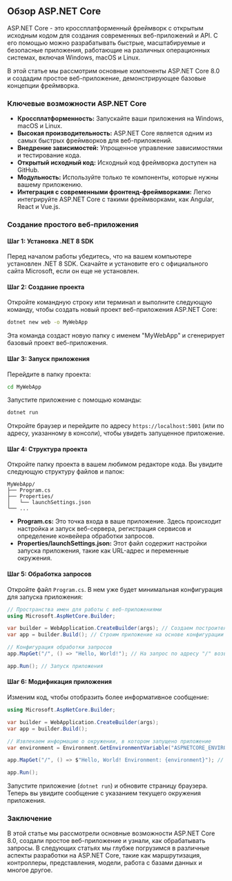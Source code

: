 ## Обзор ASP.NET Core

ASP.NET Core - это кроссплатформенный фреймворк с открытым исходным кодом для создания современных веб-приложений и API. С его помощью можно разрабатывать быстрые, масштабируемые и безопасные приложения, работающие на различных операционных системах, включая Windows, macOS и Linux.

В этой статье мы рассмотрим основные компоненты ASP.NET Core 8.0 и создадим простое веб-приложение, демонстрирующее базовые концепции фреймворка. 

### Ключевые возможности ASP.NET Core

* **Кроссплатформенность:** Запускайте ваши приложения на Windows, macOS и Linux.
* **Высокая производительность:** ASP.NET Core является одним из самых быстрых фреймворков для веб-приложений.
* **Внедрение зависимостей:** Упрощенное управление зависимостями и тестирование кода.
* **Открытый исходный код:** Исходный код фреймворка доступен на GitHub.
* **Модульность:** Используйте только те компоненты, которые нужны вашему приложению.
* **Интеграция с современными фронтенд-фреймворками:**  Легко интегрируйте ASP.NET Core с такими фреймворками, как Angular, React и Vue.js.

### Создание простого веб-приложения

#### Шаг 1: Установка .NET 8 SDK

Перед началом работы убедитесь, что на вашем компьютере установлен .NET 8 SDK. Скачайте и установите его с официального сайта Microsoft, если он еще не установлен.

#### Шаг 2: Создание проекта

Откройте командную строку или терминал и выполните следующую команду, чтобы создать новый проект веб-приложения ASP.NET Core:

```bash
dotnet new web -o MyWebApp
```

Эта команда создаст новую папку с именем "MyWebApp" и сгенерирует базовый проект веб-приложения.

#### Шаг 3: Запуск приложения

Перейдите в папку проекта:

```bash
cd MyWebApp
```

Запустите приложение с помощью команды:

```bash
dotnet run
```

Откройте браузер и перейдите по адресу `https://localhost:5001` (или по адресу, указанному в консоли), чтобы увидеть запущенное приложение.

#### Шаг 4: Структура проекта

Откройте папку проекта в вашем любимом редакторе кода. Вы увидите следующую структуру файлов и папок:

```
MyWebApp/
├── Program.cs
├── Properties/
│   └── launchSettings.json
└── ...
```

* **Program.cs:**  Это точка входа в ваше приложение. Здесь происходит настройка и запуск веб-сервера, регистрация сервисов и определение конвейера обработки запросов.
* **Properties/launchSettings.json:** Этот файл содержит настройки запуска приложения, такие как URL-адрес и переменные окружения.

#### Шаг 5: Обработка запросов

Откройте файл `Program.cs`.  В нем уже будет минимальная конфигурация для запуска приложения:

```csharp
// Пространства имен для работы с веб-приложениями
using Microsoft.AspNetCore.Builder;

var builder = WebApplication.CreateBuilder(args); // Создаем построитель приложения
var app = builder.Build(); // Строим приложение на основе конфигурации

// Конфигурация обработки запросов
app.MapGet("/", () => "Hello, World!"); // На запрос по адресу "/" возвращаем текст "Hello, World!"

app.Run(); // Запуск приложения
```

#### Шаг 6: Модификация приложения

Изменим код, чтобы отобразить более информативное сообщение:

```csharp
using Microsoft.AspNetCore.Builder;

var builder = WebApplication.CreateBuilder(args);
var app = builder.Build();

// Извлекаем информацию о окружении, в котором запущено приложение
var environment = Environment.GetEnvironmentVariable("ASPNETCORE_ENVIRONMENT") ?? "Production"; 

app.MapGet("/", () => $"Hello, World! Environment: {environment}"); // Выводим текст с указанием текущего окружения

app.Run(); 
```

Запустите приложение (`dotnet run`) и обновите страницу браузера. Теперь вы увидите сообщение с указанием текущего окружения приложения.

### Заключение

В этой статье мы рассмотрели основные возможности ASP.NET Core 8.0, создали простое веб-приложение и узнали, как обрабатывать запросы. В следующих статьях мы глубже погрузимся в различные аспекты разработки на ASP.NET Core, такие как маршрутизация, контроллеры, представления, модели, работа с базами данных и многое другое.
